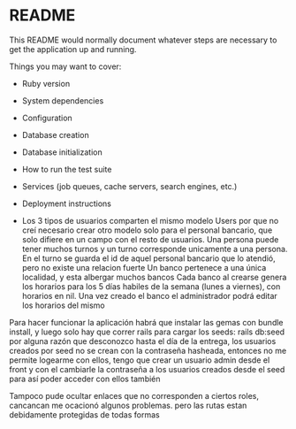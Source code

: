 # README

This README would normally document whatever steps are necessary to get the
application up and running.

Things you may want to cover:

* Ruby version

* System dependencies

* Configuration

* Database creation

* Database initialization

* How to run the test suite

* Services (job queues, cache servers, search engines, etc.)

* Deployment instructions

* Los 3 tipos de usuarios comparten el mismo modelo Users por que no creí necesario crear otro modelo solo para 
el personal bancario, que solo difiere en un campo con el resto de usuarios.
Una persona puede tener muchos turnos y un turno corresponde unicamente a una persona. En el turno se guarda el id de aquel personal bancario que lo atendió, pero no existe una relacion fuerte
Un banco pertenece a una única localidad, y esta albergar muchos bancos
Cada banco al crearse genera los horarios para los 5 días habiles de la semana (lunes a viernes), con horarios en nil. Una vez creado el banco el administrador podrá editar los horarios del mismo

Para hacer funcionar la aplicación habrá que instalar las gemas con bundle install, y luego solo hay que correr rails 
para cargar los seeds: rails db:seed
por alguna razón que desconozco hasta el día de la entrega, los usuarios creados por seed no se crean con la contraseña hasheada, entonces no me permite logearme con ellos, tengo que crear un usuario admin desde el front y con el cambiarle la contraseña a los usuarios creados desde el seed para así poder acceder con ellos también

Tampoco pude ocultar enlaces que no corresponden a ciertos roles, cancancan me ocacionó algunos problemas. pero las rutas estan debidamente protegidas de todas formas